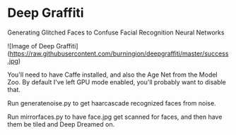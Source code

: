 # Deep Graffiti

Generating Glitched Faces to Confuse Facial Recognition Neural Networks

![Image of Deep Graffiti]
(https://raw.githubusercontent.com/burningion/deepgraffiti/master/success.jpg)

You'll need to have Caffe installed, and also the Age Net from the Model Zoo. By default I've left GPU mode enabled, you'll probably want to disable that.

Run generatenoise.py to get haarcascade recognized faces from noise.

Run mirrorfaces.py to have face.jpg get scanned for faces, and then have them be tiled and Deep Dreamed on.


